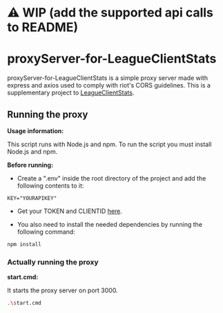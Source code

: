 # ⚠ WIP (add the supported api calls to README)
# proxyServer-for-LeagueClientStats

proxyServer-for-LeagueClientStats is a simple proxy server made with express and axios used to comply with riot's CORS guidelines. This is a supplementary project to [LeagueClientStats](https://github.com/psikoo/LeagueClientStats).

## Running the proxy

**Usage information:**

This script runs with Node.js and npm. To run the script you must install Node.js and npm.

**Before running:**

- Create a ".env" inside the root directory of the project and add the following contents to it:
``` env
KEY="YOURAPIKEY"

```
- Get your TOKEN and CLIENTID [here](https://developer.riotgames.com/create-app).

- You also need to install the needed dependencies by running the following command:

```bash
npm install
```

### Actually running the proxy

**start.cmd:**

It starts the proxy server on port 3000.
```bash
.\start.cmd
```
